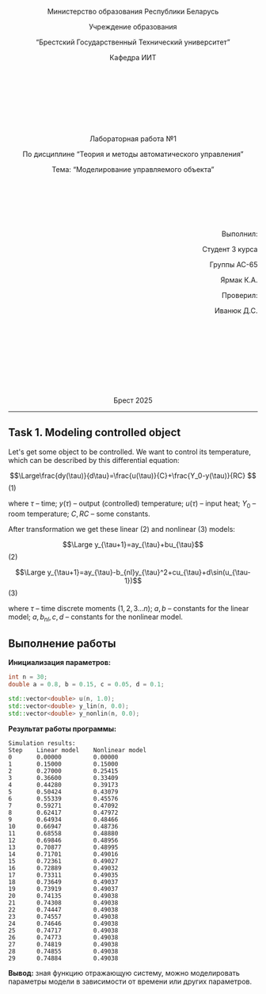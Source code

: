 <p align="center"> Министерство образования Республики Беларусь</p>
<p align="center">Учреждение образования</p>
<p align="center">“Брестский Государственный Технический университет”</p>
<p align="center">Кафедра ИИТ</p>
<br><br><br><br><br><br><br>
<p align="center">Лабораторная работа №1</p>
<p align="center">По дисциплине “Теория и методы автоматического управления”</p>
<p align="center">Тема: “Моделирование управляемого объекта”</p>
<br><br><br><br><br>
<p align="right">Выполнил:</p>
<p align="right">Студент 3 курса</p>
<p align="right">Группы АС-65</p>
<p align="right">Ярмак К.А.</p>
<p align="right">Проверил:</p>
<p align="right">Иванюк Д.С.</p>
<br><br><br><br><br><br><br><br>
<p align="center">Брест 2025</p>

---
## Task 1. Modeling controlled object
Let's get some object to be controlled. We want to control its temperature, which can be described by this differential equation:

$$\Large\frac{dy(\tau)}{d\tau}=\frac{u(\tau)}{C}+\frac{Y_0-y(\tau)}{RC} $$ (1)

where $\tau$ – time; $y(\tau)$ – output (controlled) temperature; $u(\tau)$ – input heat; $Y_0$ – room temperature; $C,RC$ – some constants.

After transformation we get these linear (2) and nonlinear (3) models:

$$\Large y_{\tau+1}=ay_{\tau}+bu_{\tau}$$ (2)

$$\Large y_{\tau+1}=ay_{\tau}-b_{nl}y_{\tau}^2+cu_{\tau}+d\sin(u_{\tau-1})$$ (3)

where $\tau$ – time discrete moments ($1,2,3{\dots}n$); $a,b$ – constants for the linear model; $a,b_{nl},c,d$ – constants for the nonlinear model.

## Выполнение работы
**Инициализация параметров:**
```cpp
int n = 30;
double a = 0.8, b = 0.15, c = 0.05, d = 0.1;

std::vector<double> u(n, 1.0);
std::vector<double> y_lin(n, 0.0);
std::vector<double> y_nonlin(n, 0.0);
```

**Результат работы программы:**
```
Simulation results:
Step    Linear model    Nonlinear model
0       0.00000         0.00000
1       0.15000         0.15000
2       0.27000         0.25415
3       0.36600         0.33409
4       0.44280         0.39173
5       0.50424         0.43079
6       0.55339         0.45576
7       0.59271         0.47092
8       0.62417         0.47972
9       0.64934         0.48466
10      0.66947         0.48736
11      0.68558         0.48880
12      0.69846         0.48956
13      0.70877         0.48995
14      0.71701         0.49016
15      0.72361         0.49027
16      0.72889         0.49032
17      0.73311         0.49035
18      0.73649         0.49037
19      0.73919         0.49037
20      0.74135         0.49038
21      0.74308         0.49038
22      0.74447         0.49038
23      0.74557         0.49038
24      0.74646         0.49038
25      0.74717         0.49038
26      0.74773         0.49038
27      0.74819         0.49038
28      0.74855         0.49038
29      0.74884         0.49038
```
**Вывод:** зная функцию  отражающую систему, можно моделировать параметры модели в зависимости от времени или других параметров.